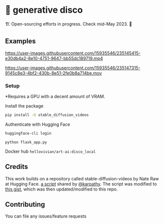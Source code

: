 # 🪩 generative disco

🏗️ Open-sourcing efforts in progress. Check mid-May 2023. 🌷

## Examples

https://user-images.githubusercontent.com/15935546/235145415-e30db4a2-8e10-4751-9647-bb55dc189719.mp4
  
https://user-images.githubusercontent.com/15935546/235147315-9145c8e3-4bf2-430b-8e51-2fe0b8a714be.mov



### Setup

*Requires a GPU with a decent amount of VRAM.

Install the package

```bash
pip install -U stable_diffusion_videos
```

Authenticate with Hugging Face

```bash
huggingface-cli login
```

```
python flask_app.py
```
Docker hub `hellovivian/art-ai:disco_local`


## Credits

This work builds on a repository called stable-diffusion-videos by Nate Raw at Hugging Face.
[a script](https://gist.github.com/karpathy/00103b0037c5aaea32fe1da1af553355
) shared by [@karpathy](https://github.com/karpathy). The script was modified to [this gist](https://gist.github.com/nateraw/c989468b74c616ebbc6474aa8cdd9e53), which was then updated/modified to this repo. 

## Contributing

You can file any issues/feature requests 


